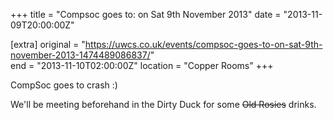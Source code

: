 +++
title = "Compsoc goes to: on Sat 9th November 2013"
date = "2013-11-09T20:00:00Z"

[extra]
original = "https://uwcs.co.uk/events/compsoc-goes-to-on-sat-9th-november-2013-1474489086837/"    
end = "2013-11-10T02:00:00Z"
location = "Copper Rooms"
+++

CompSoc goes to crash :)

We'll be meeting beforehand in the Dirty Duck for some ~~Old Rosies~~ drinks.

